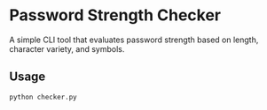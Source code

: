 # Password Strength Checker

A simple CLI tool that evaluates password strength based on length, character variety, and symbols.

## Usage
```bash
python checker.py
